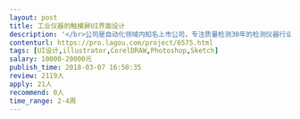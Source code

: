 ```yaml
---                
layout: post       
title: 工业仪器的触摸屏UI界面设计           
description: '</br>公司是自动化领域内知名上市公司，专注质量检测30年的检测仪器行业标杆企业，产品畅销国内外，客户广泛分布于国家重点工程、航空航天、汽车、钢铁、科研院所等领域。</br></br>现需要工业UI设计高手兼职，对现有产品的控制部分进行优化升级。</br></br>期望：</br>1、在北京地区，有工业仪器UI设计相关经历， 有时间和能力在2个月内外协公司完成UI项目开发的个人和团队都可以；</br>2、能根据企业的产品需求，对产品的整体美术风格、交互设计、界面结构、操作流程等做出设计。</br></br>服务说明：（流程及报价）</br>1.        与意向方，面谈确认项目需求，评估项目周期和报价。</br>2.        确认合作方，项目周期，报价。</br>3.        签订开发合同。</br>4.        开展项目（与我们项目人员1~2人共同完成项目）。</br>5.        提交成果</br>'     
contenturl: https://pro.lagou.com/project/6575.html      
tags: [UI设计,illustrator,CorelDRAW,Photoshop,Sketch]            
salary: 10000-20000元          
publish_time: 2018-03-07 16:50:35         
review: 2119人                   
apply: 21人                   
recommend: 0人                   
time_range: 2-4周              
---                 
```

